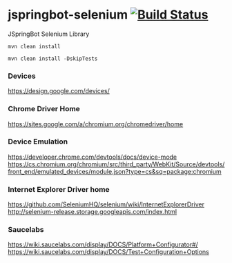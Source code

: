jspringbot-selenium [![Build Status](https://travis-ci.org/jspringbot/jspringbot-selenium.svg?branch=master)](https://travis-ci.org/jspringbot/jspringbot-selenium)
=======
JSpringBot Selenium Library

`mvn clean install`

`mvn clean install -DskipTests`

### Devices

https://design.google.com/devices/

### Chrome Driver Home

https://sites.google.com/a/chromium.org/chromedriver/home

### Device Emulation

https://developer.chrome.com/devtools/docs/device-mode
https://cs.chromium.org/chromium/src/third_party/WebKit/Source/devtools/front_end/emulated_devices/module.json?type=cs&sq=package:chromium

### Internet Explorer Driver home

https://github.com/SeleniumHQ/selenium/wiki/InternetExplorerDriver
http://selenium-release.storage.googleapis.com/index.html


### Saucelabs

https://wiki.saucelabs.com/display/DOCS/Platform+Configurator#/
https://wiki.saucelabs.com/display/DOCS/Test+Configuration+Options
